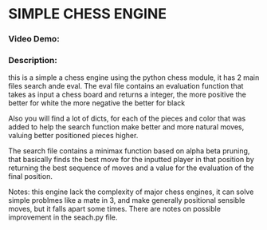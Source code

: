 # SIMPLE CHESS ENGINE
### Video Demo: <URL HERE>
### Description: 
this is a simple a chess engine using the python chess module, it has 2 main files
search ande eval. The eval file contains an evaluation function that takes as input
a chess board and returns a integer, the more positive the better for white the more
negative the better for black

Also you will find a lot of dicts, for each of the pieces and color that was added
to help the search function make better and more natural moves, valuing better positioned pieces higher.

The search file contains a minimax function based on alpha beta pruning, that
basically finds the best move for the inputted player in that position by returning the best sequence of moves and a value for the evaluation of the final position.

Notes: this engine lack the complexity of major chess engines, it can solve simple problmes like a mate in 3, and make generally positional sensible moves, but it falls apart some times. There are notes on possible improvement in the seach.py file. 